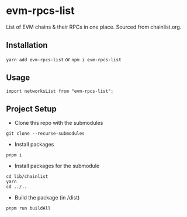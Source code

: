 # evm-rpcs-list

List of EVM chains & their RPCs in one place. Sourced from chainlist.org.

## Installation

`yarn add evm-rpcs-list` or `npm i evm-rpcs-list`

## Usage

```
import networksList from "evm-rpcs-list";
```

## Project Setup

- Clone this repo with the submodules

```
git clone --recurse-submodules
```

- Install packages

```
pnpm i
```

- Install packages for the submodule

```
cd lib/chainlist
yarn
cd ../..
```

- Build the package (in /dist)

```
pnpm run buildAll
```
